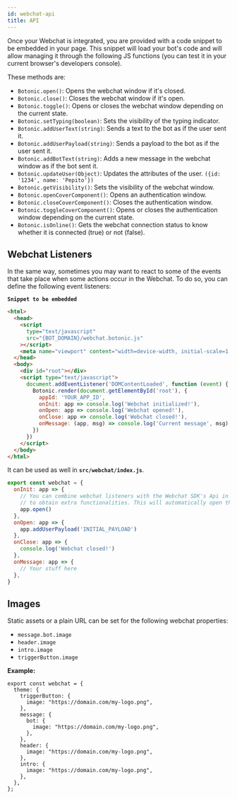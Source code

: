 ```yaml
---
id: webchat-api
title: API
---
```


Once your Webchat is integrated, you are provided with a code snippet to be embedded in your page.
This snippet will load your bot's code and will allow managing it through the following JS functions (you can test it in your current browser's developers console).

These methods are:

- `Botonic.open()`: Opens the webchat window if it's closed.
- `Botonic.close()`: Closes the webchat window if it's open.
- `Botonic.toggle()`: Opens or closes the webchat window depending on the current state.
- `Botonic.setTyping(boolean)`: Sets the visibility of the typing indicator.
- `Botonic.addUserText(string)`: Sends a text to the bot as if the user sent it.
- `Botonic.addUserPayload(string)`: Sends a payload to the bot as if the user sent it.
- `Botonic.addBotText(string)`: Adds a new message in the webchat window as if the bot sent it.
- `Botonic.updateUser(Object)`: Updates the attributes of the user. `({id: '1234', name: 'Pepito'})`
- `Botonic.getVisibility()`: Sets the visibility of the webchat window.
- `Botonic.openCoverComponent()`: Opens an authentication window.
- `Botonic.closeCoverComponent()`: Closes the authentication window.
- `Botonic.toggleCoverComponent()`: Opens or closes the authentication window depending on the current state.
- `Botonic.isOnline()`: Gets the webchat connection status to know whether it is connected (true) or not (false).


## Webchat Listeners

In the same way, sometimes you may want to react to some of the events that take place when some actions occur in the Webchat. To do so, you can define the following event listeners:

**`Snippet to be embedded`**

```html
<html>
  <head>
    <script
      type="text/javascript"
      src="{BOT_DOMAIN}/webchat.botonic.js"
    ></script>
    <meta name="viewport" content="width=device-width, initial-scale=1.0" />
  </head>
  <body>
    <div id="root"></div>
    <script type="text/javascript">
      document.addEventListener('DOMContentLoaded', function (event) {
        Botonic.render(document.getElementById('root'), {
          appId: 'YOUR_APP_ID',
          onInit: app => console.log('Webchat initialized!'),
          onOpen: app => console.log('Webchat opened!'),
          onClose: app => console.log('Webchat closed!'),
          onMessage: (app, msg) => console.log('Current message', msg),
        })
      })
    </script>
  </body>
</html>
```

It can be used as well in **`src/webchat/index.js`**.

```javascript
export const webchat = {
  onInit: app => {
    // You can combine webchat listeners with the Webchat SDK's Api in order
    // to obtain extra functionalities. This will automatically open the webchat once the site is loaded.
    app.open()
  },
  onOpen: app => {
    app.addUserPayload('INITIAL_PAYLOAD')
  },
  onClose: app => {
    console.log('Webchat closed!')
  },
  onMessage: app => {
    // Your stuff here
  },
}
```

## Images

Static assets or a plain URL can be set for the following webchat properties:

- `message.bot.image`
- `header.image`
- `intro.image`
- `triggerButton.image`

**Example:**

```
export const webchat = {
  theme: {
    triggerButton: {
      image: "https://domain.com/my-logo.png",
    },
    message: {
      bot: {
        image: "https://domain.com/my-logo.png",
      },
    },
    header: {
      image: "https://domain.com/my-logo.png",
    },
    intro: {
      image: "https://domain.com/my-logo.png",
    },
  },
};
```
